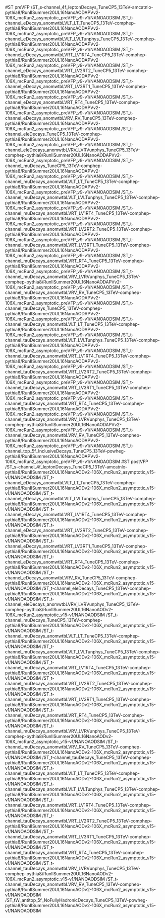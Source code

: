 #ST preVFP
/ST_s-channel_4f_leptonDecays_TuneCP5_13TeV-amcatnlo-pythia8/RunIISummer20UL16NanoAODAPVv2-106X_mcRun2_asymptotic_preVFP_v9-v1/NANOAODSIM
/ST_t-channel_eDecays_anomwtbLVLT_LT_TuneCP5_13TeV-comphep-pythia8/RunIISummer20UL16NanoAODAPVv2-106X_mcRun2_asymptotic_preVFP_v9-v1/NANOAODSIM
/ST_t-channel_eDecays_anomwtbLVLT_LVLTunphys_TuneCP5_13TeV-comphep-pythia8/RunIISummer20UL16NanoAODAPVv2-106X_mcRun2_asymptotic_preVFP_v9-v1/NANOAODSIM
/ST_t-channel_eDecays_anomwtbLVRT_LV1RT4_TuneCP5_13TeV-comphep-pythia8/RunIISummer20UL16NanoAODAPVv2-106X_mcRun2_asymptotic_preVFP_v9-v1/NANOAODSIM
/ST_t-channel_eDecays_anomwtbLVRT_LV2RT2_TuneCP5_13TeV-comphep-pythia8/RunIISummer20UL16NanoAODAPVv2-106X_mcRun2_asymptotic_preVFP_v9-v1/NANOAODSIM
/ST_t-channel_eDecays_anomwtbLVRT_LV3RT1_TuneCP5_13TeV-comphep-pythia8/RunIISummer20UL16NanoAODAPVv2-106X_mcRun2_asymptotic_preVFP_v9-v1/NANOAODSIM
/ST_t-channel_eDecays_anomwtbLVRT_RT4_TuneCP5_13TeV-comphep-pythia8/RunIISummer20UL16NanoAODAPVv2-106X_mcRun2_asymptotic_preVFP_v9-v1/NANOAODSIM
/ST_t-channel_eDecays_anomwtbLVRV_RV_TuneCP5_13TeV-comphep-pythia8/RunIISummer20UL16NanoAODAPVv2-106X_mcRun2_asymptotic_preVFP_v9-v1/NANOAODSIM
/ST_t-channel_eleDecays_TuneCP5_13TeV-comphep-pythia8/RunIISummer20UL16NanoAODAPVv2-106X_mcRun2_asymptotic_preVFP_v9-v1/NANOAODSIM
/ST_t-channel_eleDecays_anomwtbLVRV_LVRVunphys_TuneCP5_13TeV-comphep-pythia8/RunIISummer20UL16NanoAODAPVv2-106X_mcRun2_asymptotic_preVFP_v9-v1/NANOAODSIM
/ST_t-channel_muDecays_TuneCP5_13TeV-comphep-pythia8/RunIISummer20UL16NanoAODAPVv2-106X_mcRun2_asymptotic_preVFP_v9-v1/NANOAODSIM
/ST_t-channel_muDecays_anomwtbLVLT_LT_TuneCP5_13TeV-comphep-pythia8/RunIISummer20UL16NanoAODAPVv2-106X_mcRun2_asymptotic_preVFP_v9-v1/NANOAODSIM
/ST_t-channel_muDecays_anomwtbLVLT_LVLTunphys_TuneCP5_13TeV-comphep-pythia8/RunIISummer20UL16NanoAODAPVv2-106X_mcRun2_asymptotic_preVFP_v9-v1/NANOAODSIM
/ST_t-channel_muDecays_anomwtbLVRT_LV1RT4_TuneCP5_13TeV-comphep-pythia8/RunIISummer20UL16NanoAODAPVv2-106X_mcRun2_asymptotic_preVFP_v9-v1/NANOAODSIM
/ST_t-channel_muDecays_anomwtbLVRT_LV2RT2_TuneCP5_13TeV-comphep-pythia8/RunIISummer20UL16NanoAODAPVv2-106X_mcRun2_asymptotic_preVFP_v9-v1/NANOAODSIM
/ST_t-channel_muDecays_anomwtbLVRT_LV3RT1_TuneCP5_13TeV-comphep-pythia8/RunIISummer20UL16NanoAODAPVv2-106X_mcRun2_asymptotic_preVFP_v9-v1/NANOAODSIM
/ST_t-channel_muDecays_anomwtbLVRT_RT4_TuneCP5_13TeV-comphep-pythia8/RunIISummer20UL16NanoAODAPVv2-106X_mcRun2_asymptotic_preVFP_v9-v1/NANOAODSIM
/ST_t-channel_muDecays_anomwtbLVRV_LVRVunphys_TuneCP5_13TeV-comphep-pythia8/RunIISummer20UL16NanoAODAPVv2-106X_mcRun2_asymptotic_preVFP_v9-v1/NANOAODSIM
/ST_t-channel_muDecays_anomwtbLVRV_RV_TuneCP5_13TeV-comphep-pythia8/RunIISummer20UL16NanoAODAPVv2-106X_mcRun2_asymptotic_preVFP_v9-v1/NANOAODSIM
/ST_t-channel_tauDecays_TuneCP5_13TeV-comphep-pythia8/RunIISummer20UL16NanoAODAPVv2-106X_mcRun2_asymptotic_preVFP_v9-v1/NANOAODSIM
/ST_t-channel_tauDecays_anomwtbLVLT_LT_TuneCP5_13TeV-comphep-pythia8/RunIISummer20UL16NanoAODAPVv2-106X_mcRun2_asymptotic_preVFP_v9-v1/NANOAODSIM
/ST_t-channel_tauDecays_anomwtbLVLT_LVLTunphys_TuneCP5_13TeV-comphep-pythia8/RunIISummer20UL16NanoAODAPVv2-106X_mcRun2_asymptotic_preVFP_v9-v1/NANOAODSIM
/ST_t-channel_tauDecays_anomwtbLVRT_LV1RT4_TuneCP5_13TeV-comphep-pythia8/RunIISummer20UL16NanoAODAPVv2-106X_mcRun2_asymptotic_preVFP_v9-v1/NANOAODSIM
/ST_t-channel_tauDecays_anomwtbLVRT_LV2RT2_TuneCP5_13TeV-comphep-pythia8/RunIISummer20UL16NanoAODAPVv2-106X_mcRun2_asymptotic_preVFP_v9-v1/NANOAODSIM
/ST_t-channel_tauDecays_anomwtbLVRT_LV3RT1_TuneCP5_13TeV-comphep-pythia8/RunIISummer20UL16NanoAODAPVv2-106X_mcRun2_asymptotic_preVFP_v9-v1/NANOAODSIM
/ST_t-channel_tauDecays_anomwtbLVRT_RT4_TuneCP5_13TeV-comphep-pythia8/RunIISummer20UL16NanoAODAPVv2-106X_mcRun2_asymptotic_preVFP_v9-v1/NANOAODSIM
/ST_t-channel_tauDecays_anomwtbLVRV_LVRVunphys_TuneCP5_13TeV-comphep-pythia8/RunIISummer20UL16NanoAODAPVv2-106X_mcRun2_asymptotic_preVFP_v9-v1/NANOAODSIM
/ST_t-channel_tauDecays_anomwtbLVRV_RV_TuneCP5_13TeV-comphep-pythia8/RunIISummer20UL16NanoAODAPVv2-106X_mcRun2_asymptotic_preVFP_v9-v1/NANOAODSIM
/ST_t-channel_top_5f_InclusiveDecays_TuneCP5_13TeV-powheg-pythia8/RunIISummer20UL16NanoAODAPVv2-106X_mcRun2_asymptotic_preVFP_v9-v1/NANOAODSIM
#ST postVFP
/ST_s-channel_4f_leptonDecays_TuneCP5_13TeV-amcatnlo-pythia8/RunIISummer20UL16NanoAODv2-106X_mcRun2_asymptotic_v15-v1/NANOAODSIM
/ST_t-channel_eDecays_anomwtbLVLT_LT_TuneCP5_13TeV-comphep-pythia8/RunIISummer20UL16NanoAODv2-106X_mcRun2_asymptotic_v15-v1/NANOAODSIM
/ST_t-channel_eDecays_anomwtbLVLT_LVLTunphys_TuneCP5_13TeV-comphep-pythia8/RunIISummer20UL16NanoAODv2-106X_mcRun2_asymptotic_v15-v1/NANOAODSIM
/ST_t-channel_eDecays_anomwtbLVRT_LV1RT4_TuneCP5_13TeV-comphep-pythia8/RunIISummer20UL16NanoAODv2-106X_mcRun2_asymptotic_v15-v1/NANOAODSIM
/ST_t-channel_eDecays_anomwtbLVRT_LV2RT2_TuneCP5_13TeV-comphep-pythia8/RunIISummer20UL16NanoAODv2-106X_mcRun2_asymptotic_v15-v1/NANOAODSIM
/ST_t-channel_eDecays_anomwtbLVRT_LV3RT1_TuneCP5_13TeV-comphep-pythia8/RunIISummer20UL16NanoAODv2-106X_mcRun2_asymptotic_v15-v1/NANOAODSIM
/ST_t-channel_eDecays_anomwtbLVRT_RT4_TuneCP5_13TeV-comphep-pythia8/RunIISummer20UL16NanoAODv2-106X_mcRun2_asymptotic_v15-v1/NANOAODSIM
/ST_t-channel_eDecays_anomwtbLVRV_RV_TuneCP5_13TeV-comphep-pythia8/RunIISummer20UL16NanoAODv2-106X_mcRun2_asymptotic_v15-v1/NANOAODSIM
/ST_t-channel_eleDecays_TuneCP5_13TeV-comphep-pythia8/RunIISummer20UL16NanoAODv2-106X_mcRun2_asymptotic_v15-v1/NANOAODSIM
/ST_t-channel_eleDecays_anomwtbLVRV_LVRVunphys_TuneCP5_13TeV-comphep-pythia8/RunIISummer20UL16NanoAODv2-106X_mcRun2_asymptotic_v15-v1/NANOAODSIM
/ST_t-channel_muDecays_TuneCP5_13TeV-comphep-pythia8/RunIISummer20UL16NanoAODv2-106X_mcRun2_asymptotic_v15-v1/NANOAODSIM
/ST_t-channel_muDecays_anomwtbLVLT_LT_TuneCP5_13TeV-comphep-pythia8/RunIISummer20UL16NanoAODv2-106X_mcRun2_asymptotic_v15-v1/NANOAODSIM
/ST_t-channel_muDecays_anomwtbLVLT_LVLTunphys_TuneCP5_13TeV-comphep-pythia8/RunIISummer20UL16NanoAODv2-106X_mcRun2_asymptotic_v15-v1/NANOAODSIM
/ST_t-channel_muDecays_anomwtbLVRT_LV1RT4_TuneCP5_13TeV-comphep-pythia8/RunIISummer20UL16NanoAODv2-106X_mcRun2_asymptotic_v15-v1/NANOAODSIM
/ST_t-channel_muDecays_anomwtbLVRT_LV2RT2_TuneCP5_13TeV-comphep-pythia8/RunIISummer20UL16NanoAODv2-106X_mcRun2_asymptotic_v15-v1/NANOAODSIM
/ST_t-channel_muDecays_anomwtbLVRT_LV3RT1_TuneCP5_13TeV-comphep-pythia8/RunIISummer20UL16NanoAODv2-106X_mcRun2_asymptotic_v15-v1/NANOAODSIM
/ST_t-channel_muDecays_anomwtbLVRT_RT4_TuneCP5_13TeV-comphep-pythia8/RunIISummer20UL16NanoAODv2-106X_mcRun2_asymptotic_v15-v1/NANOAODSIM
/ST_t-channel_muDecays_anomwtbLVRV_LVRVunphys_TuneCP5_13TeV-comphep-pythia8/RunIISummer20UL16NanoAODv2-106X_mcRun2_asymptotic_v15-v1/NANOAODSIM
/ST_t-channel_muDecays_anomwtbLVRV_RV_TuneCP5_13TeV-comphep-pythia8/RunIISummer20UL16NanoAODv2-106X_mcRun2_asymptotic_v15-v1/NANOAODSIM
/ST_t-channel_tauDecays_TuneCP5_13TeV-comphep-pythia8/RunIISummer20UL16NanoAODv2-106X_mcRun2_asymptotic_v15-v1/NANOAODSIM
/ST_t-channel_tauDecays_anomwtbLVLT_LT_TuneCP5_13TeV-comphep-pythia8/RunIISummer20UL16NanoAODv2-106X_mcRun2_asymptotic_v15-v1/NANOAODSIM
/ST_t-channel_tauDecays_anomwtbLVLT_LVLTunphys_TuneCP5_13TeV-comphep-pythia8/RunIISummer20UL16NanoAODv2-106X_mcRun2_asymptotic_v15-v1/NANOAODSIM
/ST_t-channel_tauDecays_anomwtbLVRT_LV1RT4_TuneCP5_13TeV-comphep-pythia8/RunIISummer20UL16NanoAODv2-106X_mcRun2_asymptotic_v15-v1/NANOAODSIM
/ST_t-channel_tauDecays_anomwtbLVRT_LV2RT2_TuneCP5_13TeV-comphep-pythia8/RunIISummer20UL16NanoAODv2-106X_mcRun2_asymptotic_v15-v1/NANOAODSIM
/ST_t-channel_tauDecays_anomwtbLVRT_LV3RT1_TuneCP5_13TeV-comphep-pythia8/RunIISummer20UL16NanoAODv2-106X_mcRun2_asymptotic_v15-v1/NANOAODSIM
/ST_t-channel_tauDecays_anomwtbLVRT_RT4_TuneCP5_13TeV-comphep-pythia8/RunIISummer20UL16NanoAODv2-106X_mcRun2_asymptotic_v15-v1/NANOAODSIM
/ST_t-channel_tauDecays_anomwtbLVRV_LVRVunphys_TuneCP5_13TeV-comphep-pythia8/RunIISummer20UL16NanoAODv2-106X_mcRun2_asymptotic_v15-v1/NANOAODSIM
/ST_t-channel_tauDecays_anomwtbLVRV_RV_TuneCP5_13TeV-comphep-pythia8/RunIISummer20UL16NanoAODv2-106X_mcRun2_asymptotic_v15-v1/NANOAODSIM
/ST_tW_antitop_5f_NoFullyHadronicDecays_TuneCP5_13TeV-powheg-pythia8/RunIISummer20UL16NanoAODv2-106X_mcRun2_asymptotic_v15-v1/NANOAODSIM
